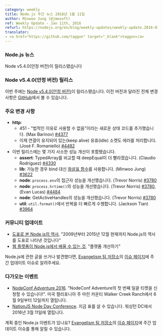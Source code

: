 ```yaml
---
category: weekly
title: Node.js 주간 뉴스 2016년 1월 11일
author: Minwoo Jung (@jmwsoft)
ref: Weekly Update - Jan 11th, 2016
refurl: https://nodejs.org/en/blog/weekly-updates/weekly-update.2016-01-11/
translator:
- <a href="https://github.com/taggon" target="_blank">taggon</a>
---
```


<!--
### Node.js News
Node v5.4.0 (Stable) is released
-->

### Node.js 뉴스
Node v5.4.0(안정 버전)이 릴리스됐습니다

<!--
### Node v5.4.0 (Stable) Releases

Last week we had one release: [Node v5.4.0 (Stable)](https://nodejs.org/en/blog/release/v5.4.0/). Complete changelog from previous releases can be found [on GitHub](https://github.com/nodejs/node/blob/master/CHANGELOG.md).
-->

### Node v5.4.0(안정 버전) 릴리스

이번 주에는 [Node v5.4.0(안정 버전)](https://nodejs.org/en/blog/release/v5.4.0/)이 릴리스됐습니다.
이전 버전과 달라진 전체 변경 사항은 [GitHub](https://github.com/nodejs/node/blob/master/CHANGELOG.md)에서 볼 수 있습니다.

<!--
### Notable changes

* **http**:
  - A new status code was added: 451 - "Unavailable For Legal Reasons" (Max Barinov) [#4377](https://github.com/nodejs/node/pull/4377).
  - Idle sockets that have been kept alive now handle errors (José F. Romaniello) [#4482](https://github.com/nodejs/node/pull/4482).
* This release also includes several minor performance improvements:
  - **assert**: deepEqual is now speedier when comparing TypedArrays (Claudio Rodriguez) [#4330](https://github.com/nodejs/node/pull/4330).
  - **lib**: Use arrow functions instead of bind where possible (Minwoo Jung) [node#3622](https://github.com/nodejs/node/pull/3622).
  - **node**: Improved accessor perf of `process.env` (Trevor Norris) [#3780](https://github.com/nodejs/node/pull/3780).
  - **node**: Improved performance of `process.hrtime()` (Trevor Norris) [#3780](https://github.com/nodejs/node/pull/3780), (Evan Lucas) [#4484](https://github.com/nodejs/node/pull/4484).
  - **node**: Improved GetActiveHandles performance (Trevor Norris) [#3780](https://github.com/nodejs/node/pull/3780).
  - **util**: Use faster iteration in `util.format()` (Jackson Tian) [#3964](https://github.com/nodejs/node/pull/3964).
-->

### 주요 변경 사항

* **http**:
  - 451 - "법적인 이유로 사용할 수 없음"이라는 새로운 상태 코드를 추가했습니다. (Max Barinov) [#4377](https://github.com/nodejs/node/pull/4377)
  - 이제 연결이 유지되어 있는(keep alive) 유휴(idle) 소켓도 에러를 처리합니다. (José F. Romaniello) [#4482](https://github.com/nodejs/node/pull/4482)
* 이번 릴리스에는 몇 가지 사소한 성능 개선이 포함됐습니다.
  - **assert**: TypedArray를 비교할 때 deepEqual이 더 빨라졌습니다. (Claudio Rodriguez) [#4330](https://github.com/nodejs/node/pull/4330)
  - **lib**: 가능한 경우 bind 대신 [화살표 함수](https://developer.mozilla.org/en/docs/Web/JavaScript/Reference/Functions/Arrow_functions)를 사용합니다. (Minwoo Jung) [#3622](https://github.com/nodejs/node/pull/3622)
  - **node**: `process.env`의 접근자 성능을 개선했습니다. (Trevor Norris) [#3780](https://github.com/nodejs/node/pull/3780)
  - **node**: `process.hrtime()`의 성능을 개선했습니다. (Trevor Norris) [#3780](https://github.com/nodejs/node/pull/3780), (Evan Lucas) [#4484](https://github.com/nodejs/node/pull/4484)
  - **node**: GetActiveHandles의 성능을 개선했습니다. (Trevor Norris) [#3780](https://github.com/nodejs/node/pull/3780)
  - **util**: `util.format()`에서 반복을 더 빠르게 수행합니다. (Jackson Tian) [#3964](https://github.com/nodejs/node/pull/3964)

<!--
### Community Updates

* [History of Node.js on a Timeline](https://blog.risingstack.com/history-of-node-js/), "This is the history of Node.js on a timeline, from 2009 until now (December 2015)"
* [What the web platform can learn from Node.js](https://developer.atlassian.com/blog/2015/11/what-the-web-platform-can-learn-from-nodejs/), "Evolving the platform"

If you have spotted or written something about Node.js, do come over to our [Evangelism team repo](https://github.com/nodejs/evangelism) and suggest it on the [Issues page](https://github.com/nodejs/evangelism/issues/), specifically the Weekly Updates issue.
-->

### 커뮤니티 업데이트

* [도표로 본 Node.js의 역사](https://blog.risingstack.com/history-of-node-js/), "2009년부터 2015년 12월 현재까지 Node.js의 역사를 도표로 나타낸 것입니다"
* [웹 플랫폼이 Node.js에서 배울 수 있는 것](https://developer.atlassian.com/blog/2015/11/what-the-web-platform-can-learn-from-nodejs/), "플랫폼 개선하기"

Node.js에 관한 글을 쓰거나 발견했다면, [Evangelism 팀 저장소](https://github.com/nodejs/evangelism)의 [이슈 페이지](https://github.com/nodejs/evangelism/issues/)에 주간 업데이트 이슈로 알려주세요.

<!--
### Upcoming Events

* [NodeConf Adventure 2016](https://ti.to/nodeconf/adventure-2016), "First batch of NodeConf Adventure tickets are up!", June 9th–12th, 2016 - Walker Creek Ranch, Marin, CA, USA
* [NationJS Node Day Conference](http://nationjs.com/), TICKETS ARE AVAILABLE NOW, March 11, 2016 - Washington, DC

Have an event about Node.js coming up? You can put your events here through the [Evangelism team repo](https://github.com/nodejs/evangelism) and announce it in the [Issues page](https://github.com/nodejs/evangelism/issues/191), specifically the Weekly Updates issue.
-->

### 다가오는 이벤트

* [NodeConf Adventure 2016](https://ti.to/nodeconf/adventure-2016). "NodeConf Adventure의 첫 번째 일괄 티켓을 신청할 수 있습니다!". 미국 캘리포니아 주 마린 카운티 Walker Creek Ranch에서 6월 9일부터 12일까지 열립니다.
* [NationJS Node Day Conference](http://nationjs.com/). 지금 표를 살 수 있습니다. 워싱턴 DC에서 2016년 3월 11일에 열립니다.

계획 중인 Node.js 이벤트가 있나요? [Evangelism 팀 저장소](https://github.com/nodejs/evangelism)의 [이슈 페이지](https://github.com/nodejs/evangelism/issues)에 주간 업데이트 이슈를 통해 알릴 수 있습니다.
